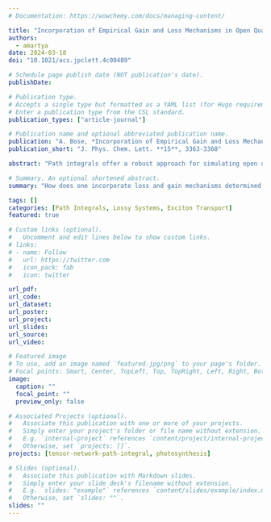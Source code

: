 ```yaml
---
# Documentation: https://wowchemy.com/docs/managing-content/

title: "Incorporation of Empirical Gain and Loss Mechanisms in Open Quantum Systems through Path Integral Lindblad Dynamics"
authors:
  - amartya
date: 2024-03-18
doi: "10.1021/acs.jpclett.4c00489"

# Schedule page publish date (NOT publication's date).
publishDate: 

# Publication type.
# Accepts a single type but formatted as a YAML list (for Hugo requirements).
# Enter a publication type from the CSL standard.
publication_types: ["article-journal"]

# Publication name and optional abbreviated publication name.
publication: "A. Bose, *Incorporation of Empirical Gain and Loss Mechanisms in Open Quantum Systems through Path Integral Lindblad Dynamics*, J. Phys. Chem. Lett. **15**, 3363-3368 (2024)"
publication_short: "J. Phys. Chem. Lett. **15**, 3363-3368"

abstract: "Path integrals offer a robust approach for simulating open quantum dynamics with advancements transcending initial system size limitations. However, accurately modeling systems governed by mechanisms that do not conserve the number of quantum particles, such as lossy cavity modes, remains a challenge. We present a method to incorporate such empirical source and drain mechanisms within a path integral framework using quantum master equations. This technique facilitates rigorous inclusion of bath degrees of freedom while accommodating empirical time scales via Lindbladian dynamics. Computational costs are primarily driven by the path integral method with minimal overhead from Lindbladian terms. We use it to study exciton transport in a four-site Fenna–Matthews–Olson model, examining the potential loss of the exciton to the reaction center. This path integral Lindblad method promises an enhanced ability to simulate dynamics and will be fundamental to simulation of spectra in diverse quantum processes in open systems."

# Summary. An optional shortened abstract.
summary: "How does one incorporate loss and gain mechanisms determined by empirical time-scales in an other-wise numerically exact computation? One way is by combining Lindblad master equations with path integral simulations. Why would one do this? Where are the details? Read more to find out..."

tags: []
categories: [Path Integrals, Lossy Systems, Exciton Transport]
featured: true

# Custom links (optional).
#   Uncomment and edit lines below to show custom links.
# links:
# - name: Follow
#   url: https://twitter.com
#   icon_pack: fab
#   icon: twitter

url_pdf:
url_code:
url_dataset:
url_poster:
url_project:
url_slides:
url_source:
url_video:

# Featured image
# To use, add an image named `featured.jpg/png` to your page's folder. 
# Focal points: Smart, Center, TopLeft, Top, TopRight, Left, Right, BottomLeft, Bottom, BottomRight.
image:
  caption: ""
  focal_point: ""
  preview_only: false

# Associated Projects (optional).
#   Associate this publication with one or more of your projects.
#   Simply enter your project's folder or file name without extension.
#   E.g. `internal-project` references `content/project/internal-project/index.md`.
#   Otherwise, set `projects: []`.
projects: [tensor-network-path-integral, photosynthesis]

# Slides (optional).
#   Associate this publication with Markdown slides.
#   Simply enter your slide deck's filename without extension.
#   E.g. `slides: "example"` references `content/slides/example/index.md`.
#   Otherwise, set `slides: ""`.
slides: ""
---
```


